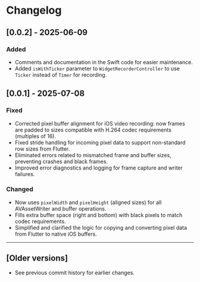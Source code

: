 # Changelog

## [0.0.2] - 2025-06-09

### Added

- Comments and documentation in the Swift code for easier maintenance.
- Added `isWithTicker` parameter to `WidgetRecorderController` to use `Ticker` instead of `Timer` for recording.

## [0.0.1] - 2025-07-08

### Fixed

- Corrected pixel buffer alignment for iOS video recording: now frames are padded to sizes compatible with H.264 codec requirements (multiples of 16).
- Fixed stride handling for incoming pixel data to support non-standard row sizes from Flutter.
- Eliminated errors related to mismatched frame and buffer sizes, preventing crashes and black frames.
- Improved error diagnostics and logging for frame capture and writer failures.

### Changed

- Now uses `pixelWidth` and `pixelHeight` (aligned sizes) for all AVAssetWriter and buffer operations.
- Fills extra buffer space (right and bottom) with black pixels to match codec requirements.
- Simplified and clarified the logic for copying and converting pixel data from Flutter to native iOS buffers.

---

## [Older versions]

- See previous commit history for earlier changes.
